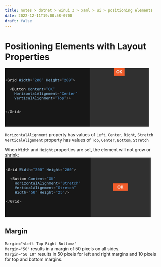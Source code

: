 ```yaml
---
title: notes > dotnet > winui 3 > xaml > ui > positioning elements
date: 2022-12-11T19:00:58-0700
draft: false
---
```

# Positioning Elements with Layout Properties
<img src="XAML_UI_Positioning-Elements-image1.png" style="width:4.79167in;height:1.95in" />  

`HorizontalAlignment` property has values of `Left`, `Center`, `Right`, `Stretch`  
`VerticalAlignment` property has values of `Top`, `Center`, `Bottom`, `Stretch`  

When `Width` and `Height` properties are set, the element will not grow or shrink:  
<img src="XAML_UI_Positioning-Elements-image2.png" style="width:4.85in;height:1.99167in" />  

## Margin
`Margin="<Left Top Right Bottom>"`  
`Margin="50"` results in a margin of 50 pixels on all sides.  
`Margin="50 10"` results in 50 pixels for left and right margins and 10 pixels for top and bottom margins.  

